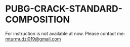 # PUBG-CRACK-STANDARD-COMPOSITION
For instruction is not available at now. Please contact me: mturmudzi019@gmail.com
